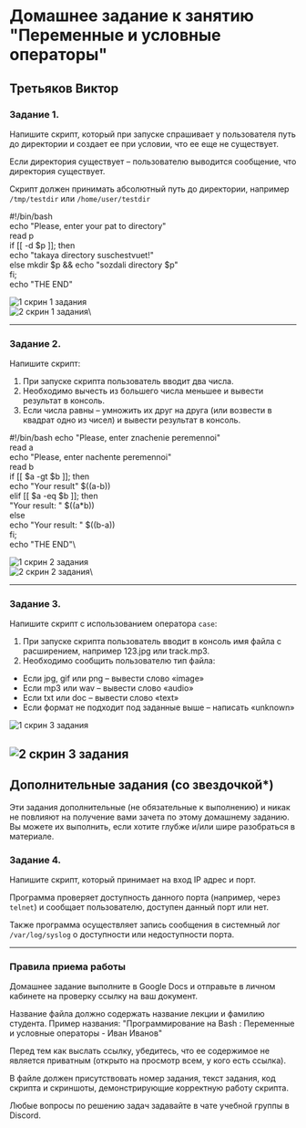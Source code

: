 # Домашнее задание к занятию "Переменные и условные операторы" 

Третьяков Виктор
------
### Задание 1.

Напишите скрипт, который при запуске спрашивает у пользователя путь до директории и создает ее при условии, что ее еще не существует. 

Если директория существует – пользователю выводится сообщение, что директория существует.

Скрипт должен принимать абсолютный путь до директории, например `/tmp/testdir` или `/home/user/testdir`

#!/bin/bash  
echo "Please, enter your pat to directory"  
read p  
if [[ -d $p ]]; then  
echo "takaya directory suschestvuet!"  
else mkdir $p && echo "sozdali directory $p"  
fi;  
echo "THE END"  

![](/images/bash1/bash1_1.png "1 скрин 1 задания")\
![](/images/bash1/bash1_2.png "2 скрин 1 задания")\


------
### Задание 2.

Напишите скрипт:
1. При запуске скрипта пользователь вводит два числа.
2. Необходимо вычесть из большего числа меньшее и вывести результат в консоль.
3. Если числа равны – умножить их друг на друга (или возвести в квадрат одно из чисел) и вывести результат в консоль.

#!/bin/bash
 echo "Please, enter znachenie peremennoi"\
 read a\
 echo "Please, enter nachente peremennoi"\
 read b\
 if [[ $a -gt $b ]]; then\
 echo "Your result" $((a-b))\
 elif [[ $a -eq $b ]]; then\
 "Your result: " $((a*b))\
 else\
 echo "Your result: " $((b-a))\
 fi;\
 echo "THE END"\
 
![](/images/bash1/bash2_1.png "1 скрин 2 задания")\
![](/images/bash1/bash2_2.png "2 скрин 2 задания")\
 
------
### Задание 3.

Напишите скрипт с использованием оператора `case`:
1. При запуске скрипта пользователь вводит в консоль имя файла с расширением, например 123.jpg или track.mp3.
2. Необходимо сообщить пользователю тип файла:
- Если jpg, gif или png – вывести слово «image»
- Если mp3 или wav – вывести слово «audio»
- Если txt или doc – вывести слово «text»
- Если формат не подходит под заданные выше – написать «unknown»


![](/images/bash1/bash3_1.png "1 скрин 3 задания")

![](/images/bash1/bash3_2.png "2 скрин 3 задания")
------
## Дополнительные задания (со звездочкой*)

Эти задания дополнительные (не обязательные к выполнению) и никак не повлияют на получение вами зачета по этому домашнему заданию. Вы можете их выполнить, если хотите глубже и/или шире разобраться в материале.

### Задание 4.

Напишите скрипт, который принимает на вход IP адрес и порт.

Программа проверяет доступность данного порта (например, через `telnet`) и сообщает пользователю, доступен данный порт или нет.

Также программа осуществляет запись сообщения в системный лог `/var/log/syslog` о доступности или недоступности порта.

------

### Правила приема работы

Домашнее задание выполните в Google Docs и отправьте в личном кабинете на проверку ссылку на ваш документ.

Название файла должно содержать название лекции и фамилию студента. Пример названия: "Программирование на Bash : Переменные и условные операторы - Иван Иванов"

Перед тем как выслать ссылку, убедитесь, что ее содержимое не является приватным (открыто на просмотр всем, у кого есть ссылка).

В файле должен присутствовать номер задания, текст задания, код скрипта и скриншоты, демонстрирующие корректную работу скрипта.

Любые вопросы по решению задач задавайте в чате учебной группы в Discord.
